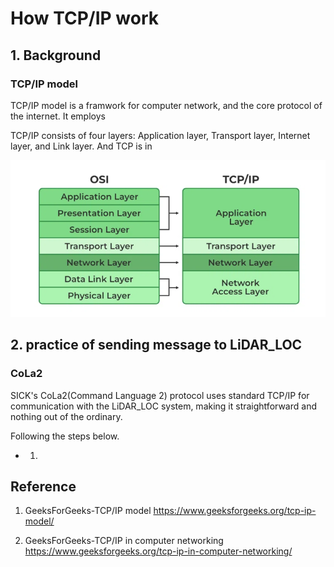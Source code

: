 # How TCP/IP work

## 1. Background

### TCP/IP model

TCP/IP model is a framwork for computer network, and the core protocol of the internet. It employs 

TCP/IP consists of four layers: Application layer, Transport layer, Internet layer, and Link layer. And TCP is in 

![alt text](../image/image-11.png)

## 2. practice of sending message to LiDAR_LOC

### CoLa2

SICK's CoLa2(Command Language 2) protocol uses standard TCP/IP for communication with the LiDAR_LOC system, making it straightforward and nothing out of the ordinary.

Following the steps below.

* 1. 

## Reference

1. GeeksForGeeks-TCP/IP model
https://www.geeksforgeeks.org/tcp-ip-model/

2. GeeksForGeeks-TCP/IP in computer networking
https://www.geeksforgeeks.org/tcp-ip-in-computer-networking/
